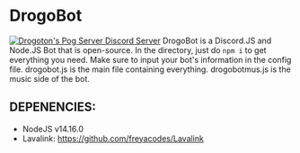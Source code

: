 # DrogoBot
 
 [![Drogoton's Pog Server Discord Server](https://discordapp.com/api/guilds/777948060474146896/embed.png?style=banner2)](https://discord.gg/fJTNXphadh)
 DrogoBot is a Discord.JS and Node.JS Bot that is open-source. 
In the directory, just do `npm i` to get everything you need.
 Make sure to input your bot's information in the config file. 
 drogobot.js is the main file containing everything.
 drogobotmus.js is the music side of the bot.

## DEPENENCIES:
* NodeJS v14.16.0
* Lavalink: https://github.com/freyacodes/Lavalink